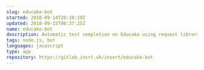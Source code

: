 ```yaml
---
slug: educake-bot
started: 2018-09-14T20:10:19Z
updated: 2018-09-15T08:37:25Z
name: educake-bot
description: Automatic test completion on Educake using request library.
tags: node.js, bot
languages: javascript
type: app
repository: https://gitlab.insrt.uk/insert/educake-bot
---
```

